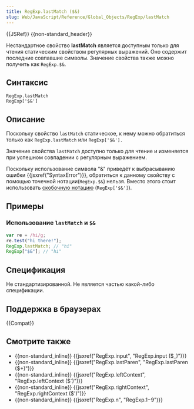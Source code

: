 ```yaml
---
title: RegExp.lastMatch ($&)
slug: Web/JavaScript/Reference/Global_Objects/RegExp/lastMatch
---
```


{{JSRef}} {{non-standard_header}}

Нестандартное свойство **lastMatch** является доступным только для чтения статическим свойством регулярных выражений. Оно содержит последние совпавшие символы. Значение свойства также можно получить как `RegExp.$&`.

## Синтаксис

```
RegExp.lastMatch
RegExp['$&']
```

## Описание

Поскольку свойство `lastMatch` статическое, к нему можно обратиться только как `RegExp.lastMatch` или `RegExp['$&'].`

Значение свойства `lastMatch` доступно только для чтение и изменяется при успешном совпадении с регулярным выражением.

Поскольку использование символа "&" приведёт к выбрасыванию ошибки {{jsxref("SyntaxError")}}, обратиться к данному свойству с помощью точечной нотации(`RegExp.$&`) нельзя. Вместо этого стоит использовать [скобочную нотацию](/ru/docs/Web/JavaScript/Reference/Operators/Property_Accessors) (`RegExp['$&']`).

## Примеры

### Использование `lastMatch` и `$&`

```js
var re = /hi/g;
re.test("hi there!");
RegExp.lastMatch; // "hi"
RegExp["$&"]; // "hi"
```

## Спецификация

Не стандартизированной. Не является частью какой-либо спецификации.

## Поддержка в браузерах

{{Compat}}

## Смотрите также

- {{non-standard_inline}} {{jsxref("RegExp.input", "RegExp.input ($_)")}}
- {{non-standard_inline}} {{jsxref("RegExp.lastParen", "RegExp.lastParen ($+)")}}
- {{non-standard_inline}} {{jsxref("RegExp.leftContext", "RegExp.leftContext ($`)")}}
- {{non-standard_inline}} {{jsxref("RegExp.rightContext", "RegExp.rightContext ($')")}}
- {{non-standard_inline}} {{jsxref("RegExp.n", "RegExp.$1-$9")}}
